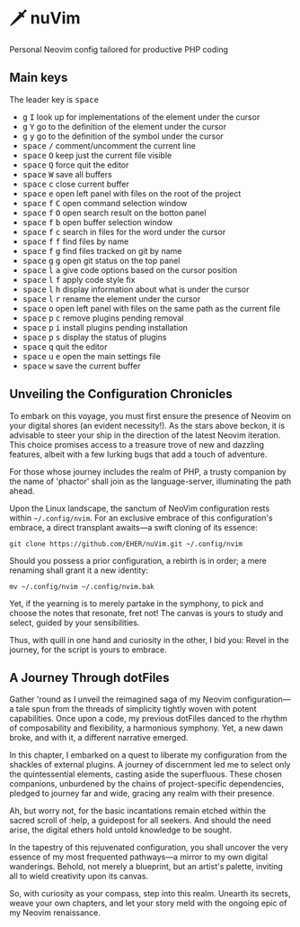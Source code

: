 # 🗡️  nuVim
Personal Neovim config tailored for productive PHP coding

## Main keys

The leader key is <kbd>space</kbd>

 - <kbd>g</kbd> <kbd>I</kbd> look up for implementations of the element under the cursor
 - <kbd>g</kbd> <kbd>Y</kbd> go to the definition of the element under the cursor
 - <kbd>g</kbd> <kbd>y</kbd> go to the definition of the symbol under the cursor
 - <kbd>space</kbd> <kbd>/</kbd> comment/uncomment the current line
 - <kbd>space</kbd> <kbd>O</kbd> keep just the current file visible
 - <kbd>space</kbd> <kbd>Q</kbd> force quit the editor
 - <kbd>space</kbd> <kbd>W</kbd> save all buffers
 - <kbd>space</kbd> <kbd>c</kbd> close current buffer
 - <kbd>space</kbd> <kbd>e</kbd> open left panel with files on the root of the project
 - <kbd>space</kbd> <kbd>f</kbd> <kbd>C</kbd> open command selection window
 - <kbd>space</kbd> <kbd>f</kbd> <kbd>O</kbd> open search result on the botton panel
 - <kbd>space</kbd> <kbd>f</kbd> <kbd>b</kbd> open buffer selection window
 - <kbd>space</kbd> <kbd>f</kbd> <kbd>c</kbd> search in files for the word under the cursor
 - <kbd>space</kbd> <kbd>f</kbd> <kbd>f</kbd> find files by name
 - <kbd>space</kbd> <kbd>f</kbd> <kbd>g</kbd> find files tracked on git by name
 - <kbd>space</kbd> <kbd>g</kbd> <kbd>g</kbd> open git status on the top panel
 - <kbd>space</kbd> <kbd>l</kbd> <kbd>a</kbd> give code options based on the cursor position
 - <kbd>space</kbd> <kbd>l</kbd> <kbd>f</kbd> apply code style fix
 - <kbd>space</kbd> <kbd>l</kbd> <kbd>h</kbd> display information about what is under the cursor
 - <kbd>space</kbd> <kbd>l</kbd> <kbd>r</kbd> rename the element under the cursor
 - <kbd>space</kbd> <kbd>o</kbd> open left panel with files on the same path as the current file
 - <kbd>space</kbd> <kbd>p</kbd> <kbd>c</kbd> remove plugins pending removal
 - <kbd>space</kbd> <kbd>p</kbd> <kbd>i</kbd> install plugins pending installation
 - <kbd>space</kbd> <kbd>p</kbd> <kbd>s</kbd> display the status of plugins
 - <kbd>space</kbd> <kbd>q</kbd> quit the editor
 - <kbd>space</kbd> <kbd>u</kbd> <kbd>e</kbd> open the main settings file
 - <kbd>space</kbd> <kbd>w</kbd> save the current buffer

## Unveiling the Configuration Chronicles
To embark on this voyage, you must first ensure the presence of Neovim on your
digital shores (an evident necessity!). As the stars above beckon, it is
advisable to steer your ship in the direction of the latest Neovim iteration.
This choice promises access to a treasure trove of new and dazzling features,
albeit with a few lurking bugs that add a touch of adventure.

For those whose journey includes the realm of PHP, a trusty companion by the
name of 'phactor' shall join as the language-server, illuminating the path
ahead.

Upon the Linux landscape, the sanctum of NeoVim configuration rests within
`~/.config/nvim`. For an exclusive embrace of this configuration's embrace, a
direct transplant awaits—a swift cloning of its essence:

```shell
git clone https://github.com/EHER/nuVim.git ~/.config/nvim
```

Should you possess a prior configuration, a rebirth is in order; a mere
renaming shall grant it a new identity:

```shell
mv ~/.config/nvim ~/.config/nvim.bak
```

Yet, if the yearning is to merely partake in the symphony, to pick and choose
the notes that resonate, fret not! The canvas is yours to study and select,
guided by your sensibilities.

Thus, with quill in one hand and curiosity in the other, I bid you: Revel in
the journey, for the script is yours to embrace.

## A Journey Through dotFiles
Gather 'round as I unveil the reimagined saga of my Neovim configuration—a tale
spun from the threads of simplicity tightly woven with potent capabilities.
Once upon a code, my previous dotFiles danced to the rhythm of composability
and flexibility, a harmonious symphony. Yet, a new dawn broke, and with it, a
different narrative emerged.

In this chapter, I embarked on a quest to liberate my configuration from the
shackles of external plugins. A journey of discernment led me to select only
the quintessential elements, casting aside the superfluous. These chosen
companions, unburdened by the chains of project-specific dependencies, pledged
to journey far and wide, gracing any realm with their presence.

Ah, but worry not, for the basic incantations remain etched within the sacred
scroll of :help, a guidepost for all seekers. And should the need arise, the
digital ethers hold untold knowledge to be sought.

In the tapestry of this rejuvenated configuration, you shall uncover the very
essence of my most frequented pathways—a mirror to my own digital wanderings.
Behold, not merely a blueprint, but an artist's palette, inviting all to wield
creativity upon its canvas.

So, with curiosity as your compass, step into this realm. Unearth its secrets,
weave your own chapters, and let your story meld with the ongoing epic of my
Neovim renaissance.
